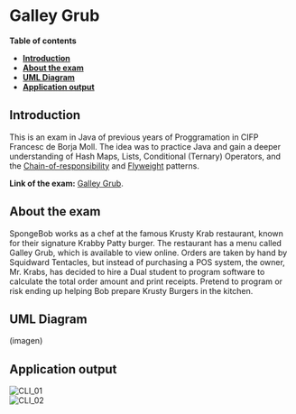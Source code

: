 # Galley Grub

**Table of contents**

-   [**Introduction**](#introduction)
-   [**About the exam**](#about-the-exam)
-   [**UML Diagram**](#uml-diagram)
-   [**Application output**](#application-output)

## Introduction

This is an exam in Java of previous years of Proggramation in CIFP Francesc de Borja Moll. The idea was to practice Java and gain a deeper understanding of Hash Maps, Lists, Conditional (Ternary) Operators, and the [Chain-of-responsibility](https://en.wikipedia.org/wiki/Chain-of-responsibility_pattern) and [Flyweight](https://en.wikipedia.org/wiki/Flyweight_pattern) patterns.   

**Link of the exam:** [Galley Grub](https://github.com/dfleta/galley-grub).  

## About the exam

SpongeBob works as a chef at the famous Krusty Krab restaurant, known for their signature Krabby Patty burger. The restaurant has a menu called Galley Grub, which is available to view online. Orders are taken by hand by Squidward Tentacles, but instead of purchasing a POS system, the owner, Mr. Krabs, has decided to hire a Dual student to program software to calculate the total order amount and print receipts. Pretend to program or risk ending up helping Bob prepare Krusty Burgers in the kitchen.   

## UML Diagram

(imagen)

## Application output

![CLI_01](https://user-images.githubusercontent.com/117761602/218285660-6e42f0ee-4d30-4413-9078-0582b1373ae8.png)   
![CLI_02](https://user-images.githubusercontent.com/117761602/218285661-89e64903-6bc3-4edc-98f1-04fbbeba28e8.png)   
